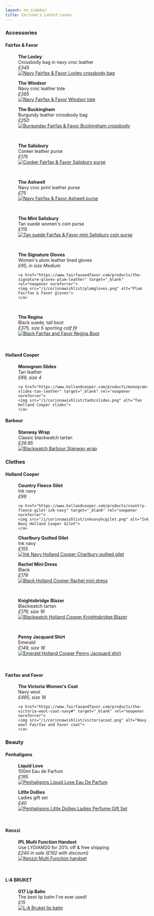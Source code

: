 ```yaml
---
layout: no_sidebar
title: Corinna's Latest Loves
---
```


### Accessories
#### Fairfax & Favor

<div class="row">
 <div class="col-md-4">
  <figure>
   <figcaption><b>The Loxley</b><br>Crossbody bag in navy croc leather<br><i>£345</i>
   </figcaption>

   <a href="https://www.fairfaxandfavor.com/products/the-mini-loxley-crossbody-high-shine-navy-croc-print-leather" target="_blank" rel="noopener noreferrer">
   <img src="/i/corinnawishlist/navyloxley.png" alt="Navy Fairfax & Favor Loxley crossbody bag">
   </a>
  </figure>
 </div>
 
 <div class="col-md-4">
  <figure>
   <figcaption><b>The Windsor</b><br>Navy croc leather tote<br><i>£385</i>
   </figcaption>
   <a href="https://www.fairfaxandfavor.com/products/the-windsor-tote-navy-croc-tote-bag" target="_blank" rel="noopener noreferrer">
    <img src="/i/corinnawishlist/navywindsor.png" alt="Navy Fairfax & Favor Windsor tote">
   </a>
  </figure>
</div>

<div class="col-md-4">
  <figure>
   <figcaption><b>The Buckingham</b><br>Burgundy leather crossbody bag<br><i>£250</i>
   </figcaption>
   <a href="https://www.fairfaxandfavor.com/products/the-buckingham-cross-body-bag-burgundy-leather" target="_blank" rel="noopener noreferrer">
    <img src="/i/corinnawishlist/burgundybuckingham.png" alt="Burgunday Fairfax & Favor Buckingham crossbody">
   </a>
  </figure>
 </div>

<div class="col-md-4">
 <br>
  <figure>
   <figcaption><b>The Salisbury</b><br>Conker leather purse<br><i>£175</i>
   </figcaption>
   <a href="https://www.fairfaxandfavor.com/products/the-salisbury-purse-conker-brown" target="_blank" rel="noopener noreferrer">
    <img src="/i/corinnawishlist/conkersalisbury.png" alt="Conker Fairfax & Favor Salisbury purse">
   </a>
  </figure>
 </div>

<div class="col-md-4">
<br>
  <figure>
   <figcaption><b>The Ashwell</b><br>Navy croc print leather purse<br><i>£75</i>
   </figcaption>
   <a href="https://www.fairfaxandfavor.com/products/the-ashwell-purse-high-shine-navy-croc-print-leather" target="_blank" rel="noopener noreferrer">
    <img src="/i/corinnawishlist/navyashwell.png" alt="Navy Fairfax & Favor Ashwell purse">
   </a>
  </figure>
 </div>

 <div class="col-md-4">
 <br>
  <figure>
   <figcaption><b>The Mini Salisbury</b><br>Tan suede women's coin purse<br><i>£115</i>
   </figcaption>
   <a href="https://www.fairfaxandfavor.com/products/the-mini-salisbury-purse-tan" target="_blank" rel="noopener noreferrer">
    <img src="/i/corinnawishlist/salisburymini.png" alt="Tan suede Fairfax & Favor mini Salisbury coin purse">
   </a>
  </figure>
 </div>

 <div class="col-md-4">
 <br>
   <figure>
    <figcaption>
    <b>The Signature Gloves</b><br>Women's plum leather lined gloves <br><i>£95, in size Medium</i>
    </figcaption>

    <a href="https://www.fairfaxandfavor.com/products/the-signature-gloves-plum-leather" target="_blank" rel="noopener noreferrer">
    <img src="/i/corinnawishlist/plumgloves.png" alt="Plum Fairfax & Favor gloves">
    </a>
   </figure>
  </div>

 <div class="col-md-4">
 <br>
  <figure>
   <figcaption><b>The Regina</b><br>Black suede, tall boot<br><i>£375, size 5 sporting calf fit</i>
   </figcaption>
   <a href="https://www.fairfaxandfavor.com/products/the-regina-black-sporting-fit-suede-boot#" target="_blank" rel="noopener noreferrer">
    <img src="/i/corinnawishlist/blackregina.png" alt="Black Fairfax and Favor Regina Boot">
   </a>
  </figure>
 </div>

</div>
<br>

#### Holland Cooper

<div class="row">
  <div class="col-md-4">
   <figure>
    <figcaption>
    <b>Monogram Slides</b><br>Tan leather<br><i>£89, size 4</i>
    </figcaption>

    <a href="https://www.hollandcooper.com/products/monogram-slides-tan-leather" target="_blank" rel="noopener noreferrer">
    <img src="/i/corinnawishlist/tanhcslides.png" alt="Tan Holland Cooper slides">
    </a>
   </figure>
  </div>
</div>

#### Barbour
<div class="row">
<div class="col-md-4">
  <figure>
   <figcaption><b>Stanway Wrap</b><br>Classic blackwatch tartan<br><i>£39.95</i>
   </figcaption>
   <a href="https://www.barbour.com/uk/catalog/product/view/id/135886/s/barbour-stanway-wrap/category/57/" target="_blank" rel="noopener noreferrer">
    <img src="/i/corinnawishlist/blackwatchstanway.png" alt="Blackwatch Barbour Stanway wrap">
   </a>
  </figure>
 </div>
 </div>


### Clothes
#### Holland Cooper

<div class="row">
  <div class="col-md-4">
   <figure>
    <figcaption>
    <b>Country Fleece Gilet</b><br>Ink navy<br><i>£99</i>
    </figcaption>

    <a href="https://www.hollandcooper.com/products/country-fleece-gilet-ink-navy" target="_blank" rel="noopener noreferrer">
    <img src="/i/corinnawishlist/inknavyhcgilet.png" alt="Ink Navy Holland Cooper Gilet">
    </a>
   </figure>
  </div>

 <div class="col-md-4">
  <figure>
   <figcaption><b>Charlbury Quilted Gilet</b><br>Ink navy<br><i>£155</i>
   </figcaption>

   <a href="https://www.hollandcooper.com/products/charlbury-quilted-gilet-ink-navy?variant=41944330731716" target="_blank" rel="noopener noreferrer">
   <img src="/i/corinnawishlist/inknavycharlbury.png" alt="Ink Navy Holland Cooper Charlbury quilted gilet">
   </a>
  </figure>
 </div>
 
 <div class="col-md-4">
  <figure>
   <figcaption><b>Rachel Mini Dress</b><br>Black<br><i>£179</i>
   </figcaption>
   <a href="https://www.hollandcooper.com/products/rachel-mini-dress-black" target="_blank" rel="noopener noreferrer">
    <img src="/i/corinnawishlist/blackrachelmini.png" alt="Black Holland Cooper Rachel mini dress">
   </a>
  </figure>
 </div>

 <div class="col-md-4">
 <br>
  <figure>
   <figcaption><b>Knightsbridge Blazer</b><br>Blackwatch tartan<br><i>£179, size 16</i>
   </figcaption>
   <a href="https://www.hollandcooper.com/products/knightsbridge-blazer-blackwatch?variant=12444054782049" target="_blank" rel="noopener noreferrer">
    <img src="/i/corinnawishlist/knightsbridge.png" alt="Blackwatch Holland Cooper Knightsbridge Blazer">
   </a>
  </figure>
 </div>

  <div class="col-md-4">
 <br>
  <figure>
   <figcaption><b>Penny Jacquard Shirt</b><br>Emerald<br><i>£149, size 16</i>
   </figcaption>
   <a href="https://www.hollandcooper.com/products/penny-jacquard-shirt-emerald?variant=42249501147332" target="_blank" rel="noopener noreferrer">
    <img src="/i/corinnawishlist/pennyjacquard.png" alt="Emerald Holland Cooper Penny Jacquard shirt">
   </a>
  </figure>
 </div>

</div>
<br>


#### Fairfax and Favor

<div class="row">
  <div class="col-md-4">
   <figure>
    <figcaption>
    <b>The Victoria Women's Coat</b><br>Navy wool<br><i>£495, size 16</i>
    </figcaption>

    <a href="https://www.fairfaxandfavor.com/products/the-victoria-wool-coat-navy#" target="_blank" rel="noopener noreferrer">
    <img src="/i/corinnawishlist/victoriacoat.png" alt="Navy wool Fairfax and Favor coat">
    </a>
   </figure>
  </div>
</div>


### Beauty
#### Penhaligons
<div class="row">
 <div class="col-md-4">
   <figure>
    <figcaption><b>Liquid Love</b><br>100ml Eau de Parfum<br><i>£195</i>
    </figcaption>
    <a href="https://www.penhaligons.com/uk/en/product/liquid-love-000000000065184058" target="_blank" rel="noopener noreferrer">
    <img src="/i/corinnawishlist/liquidloveperfume.png" alt="Penhaligons Liquid Love Eau De Parfum">
    </a>
   </figure>
 </div>

 <div class="col-md-4">
   <figure>
    <figcaption><b>Little Dollies</b><br>Ladies gift set<br><i>£40</i>
    </figcaption>
    <a href="https://www.penhaligons.com/uk/en/categories/GIFTS/Gifts-For-Her/little-dollies-000000000065195482" target="_blank" rel="noopener noreferrer">
    <img src="/i/corinnawishlist/littledollies.png" alt="Penhaligons Little Dollies Ladies Perfume Gift Set">
    </a>
   </figure>
 </div>
</div>
<br>

#### Kenzzi
<div class="row">

 <div class="col-md-4">
   <figure>
    <figcaption><b>IPL Multi Function Handset</b><br>Use LYDIAM20 for 20% off & free shipping<br><i>£240 in sale (£192 with discount)</i>
    </figcaption>
    <a href="https://int.kenzzi.com/collections/black-friday-deals/products/ipl-handset-bundle-kit" target="_blank" rel="noopener noreferrer">
    <img src="/i/corinnawishlist/kenzzi.png" alt="Kenzzi Multi Function handset">
    </a>
   </figure>
 </div>
</div>
<br>

#### L:A BRUKET
<div class="row">

 <div class="col-md-4">
   <figure>
    <figcaption><b>017 Lip Balm</b><br>The best lip balm I've ever used!<br><i>£15</i>
    </figcaption>
    <a href="https://www.labruket.com/en-gb/products/recovery-lip-balm-cosn" target="_blank" rel="noopener noreferrer">
    <img src="/i/corinnawishlist/labruketlipbalm.png" alt="L:A Bruket lip balm">
    </a>
   </figure>
 </div>
</div>







